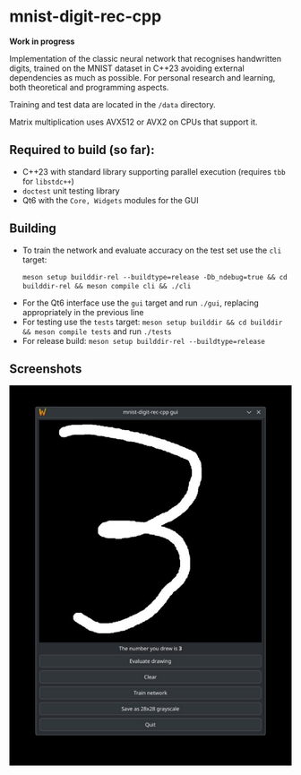 # mnist-digit-rec-cpp

**Work in progress**

Implementation of the classic neural network that recognises handwritten digits, trained on the
MNIST dataset in C++23 avoiding external dependencies as much as possible. For personal research and
learning, both theoretical and programming aspects.

Training and test data are located in the `/data` directory.

Matrix multiplication uses AVX512 or AVX2 on CPUs that support it.

## Required to build (so far):
- C++23 with standard library supporting parallel execution (requires `tbb` for `libstdc++`)
- `doctest` unit testing library
- Qt6 with the `Core, Widgets` modules for the GUI

## Building
- To train the network and evaluate accuracy on the test set use the `cli` target: 
  ```
  meson setup builddir-rel --buildtype=release -Db_ndebug=true && cd builddir-rel && meson compile cli && ./cli
  ```
- For the Qt6 interface use the `gui` target and run `./gui`, replacing appropriately in the
  previous line
- For testing use the `tests` target: `meson setup builddir && cd builddir && meson compile tests`
  and run `./tests`
- For release build: `meson setup builddir-rel --buildtype=release`

## Screenshots
![screeshot](data/screeshot-1.jpg "Qt GUI")
